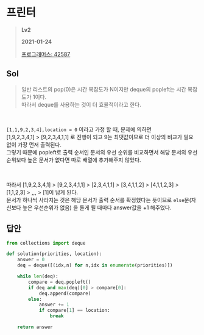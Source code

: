 # 프린터
> **Lv2**
>
> **2021-01-24**
>
> [프로그래머스: 42587](https://programmers.co.kr/learn/courses/30/lessons/42587)


## Sol


> 일반 리스트의 pop(0)은 시간 복잡도가 N이지만 deque의 popleft는 시간 복잡도가 1이다.  
> 따라서 deque를 사용하는 것이 더 효율적이라고 한다.  


<br>

`[1,1,9,2,3,4],location = 0` 이라고 가정 할 때, 문제에 의하면  
[1,9,2,3,4,1] > [9,2,3,4,1,1] 로 진행이 되고 9는 최댓값이므로 더 이상의 비교가 필요 없이 가장 먼저 출력된다.  
그렇기 때문에 popleft로 출력 순서인 문서의 우선 순위를 비교하면서 해당 문서의 우선 순위보다 높은 문서가 없다면 따로 배열에 추가해주지 않았다.  


<br>

따라서 [1,9,2,3,4,1] > [9,2,3,4,1,1] > [2,3,4,1,1] > [3,4,1,1,2] > [4,1,1,2,3] > [1,1,2,3] > ,,, > [1]이 남게 된다.  
문서가 하나씩 사라지는 것은 해당 문서가 출력 순서를 확정했다는 뜻이므로 `else`문(자신보다 높은 우선순위가 없음) 을 돌게 될 때마다 answer값을 +1 해주었다.  


## 답안
```python
from collections import deque

def solution(priorities, location):
    answer = 0
    deq = deque([(idx,n) for n,idx in enumerate(priorities)])

    while len(deq):
        compare = deq.popleft()
        if deq and max(deq)[0] > compare[0]:
            deq.append(compare)
        else:
            answer += 1
            if compare[1] == location:
                break

    return answer
```

